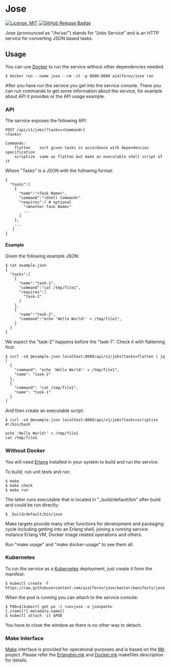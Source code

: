 # Jose

[![License: MIT][MIT Badge]][MIT]
[![GitHub Release Badge]][GitHub Releases]

Jose (pronounced as "/hoˈse/") stands for "Jobs Service" and is an HTTP service
for converting JSON based tasks.

## Usage

You can use [Docker] to run the service without other dependencies needed:

```
$ docker run --name jose --rm -it -p 8080:8080 aialferov/jose run
```

After you have run the service you get into the service console. There you can
run commands to get some information about the service, for example about API it
provides or the API usage example.

### API

The service exposes the following API:

```
POST /api/v1/jobs[?tasks=<Command>]
<Tasks>

Commands:
    flatten    sort given tasks in accordance with dependencies specification
    scriptize  same as flatten but make an executable shell script of it
```

Where "Tasks" is a JSON with the following format:

```
{
  "tasks":[
    {
      "name":"<Task Name>",
      "command":"<Shell Command>"
      "requires":[ # optional
        "<Another Task Name>"
        ...
      ]
    },
    ...
   ]
}
```

#### Example

Given the following example JSON:

```
$ cat example.json
{
  "tasks":[
    {
      "name":"task-1",
      "command":"cat /tmp/file1",
      "requires":[
        "task-2"
      ]
    },
    {
      "name":"task-2",
      "command":"echo 'Hello World!' > /tmp/file1",
    }
  ]
}
```

We expect the "task-2" happens before the "task-1". Check it with flattening
first:

```
$ curl -sd @example.json localhost:8080/api/v1/jobs?tasks=flatten | jq
[
  {
    "command": "echo 'Hello World!' > /tmp/file1",
    "name": "task-2"
  },
  {
    "command": "cat /tmp/file1",
    "name": "task-1"
  }
]
```

And then create an executable script:

```
$ curl -sd @example.json localhost:8080/api/v1/jobs?tasks=scriptize
#!/bin/bash

echo 'Hello World!' > /tmp/file1
cat /tmp/file1
```

### Without Docker

You will need [Erlang] installed in your system to build and run the service.

To build, run unit tests and run:

```
$ make
$ make check
$ make run
```

The latter runs executable that is located in "_build/default/bin" after build
and could be run directly:

```
$ _build/default/bin/jose
```

Make targets provide many other functions for development and packaging cycle
including getting into an Erlang shell, joining a running service instance
Erlang VM, Docker image related operations and others.

Run "make usage" and "make docker-usage" to see them all.

### Kubernetes

To run the service as a [Kubernetes] deployment, just create it from the
manifest:

```
$ kubectl create -f https://raw.githubusercontent.com/aialferov/jose/master/manifests/jose.yaml
```

When the pod is running you can attach to the service console:

```
$ POD=$(kubectl get po -l run=jose -o jsonpath={.items[*].metadata.name})
$ kubectl attach -it $POD
```

You have to close the window as there is no other way to detach.

### Make Interface

[Make] interface is provided for operational purposes and is based on the [Mk]
project. Please refer the [Erlangbin.mk] and [Docker.mk] makefiles description
for details.

<!-- Links -->

[MIT]: https://opensource.org/licenses/MIT
[GitHub Releases]: https://github.com/aialferov/jose/releases

[Mk]: https://github.com/aialferov/mk
[Make]: https://www.gnu.org/software/make
[Docker]: https://docs.docker.io
[Erlang]: http://erlang.org
[R3tmpl]: https://github.com/aialferov/r3tmpl
[Kubernetes]: https://kubernetes.io
[Docker.mk]: https://github.com/aialferov/mk#dockermk
[Erlangbin.mk]: https://github.com/aialferov/mk#erlangbinmk

<!-- Badges -->

[MIT Badge]: https://img.shields.io/badge/License-MIT-yellow.svg?style=flat-square
[GitHub Release Badge]: https://img.shields.io/github/release/aialferov/jose/all.svg?style=flat-square
 

